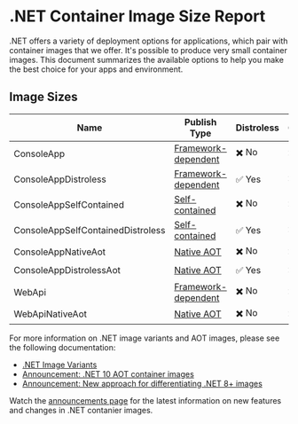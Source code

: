 # .NET Container Image Size Report

.NET offers a variety of deployment options for applications, which pair with container images that we offer. It's possible to produce very small container images. This document summarizes the available options to help you make the best choice for your apps and environment.

## Image Sizes

| Name                              | Publish Type          | Distroless | Globalization | Compressed Size |
| --------------------------------- | --------------------- | ---------- | ------------- | --------------: |
| ConsoleApp                        | [Framework-dependent] | ✖️ No      | ✖️ No         |        80.30 MB |
| ConsoleAppDistroless              | [Framework-dependent] | ✅ Yes      | ✖️ No         |        40.63 MB |
| ConsoleAppSelfContained           | [Self-contained]      | ✖️ No      | ✖️ No         |        53.29 MB |
| ConsoleAppSelfContainedDistroless | [Self-contained]      | ✅ Yes      | ✖️ No         |        13.62 MB |
| ConsoleAppNativeAot               | [Native AOT]          | ✖️ No      | ✖️ No         |        48.18 MB |
| ConsoleAppDistrolessAot           | [Native AOT]          | ✅ Yes      | ✖️ No         |         8.51 MB |
| WebApi                            | [Framework-dependent] | ✖️ No      | ✖️ No         |        92.48 MB |
| WebApiNativeAot                   | [Native AOT]          | ✖️ No      | ✖️ No         |        59.05 MB |

For more information on .NET image variants and AOT images, please see the following documentation:

- [.NET Image Variants](https://github.com/dotnet/dotnet-docker/blob/main/documentation/image-variants.md)
- [Announcement: .NET 10 AOT container images](https://github.com/dotnet/dotnet-docker/discussions/6312)
- [Announcement: New approach for differentiating .NET 8+ images](https://github.com/dotnet/dotnet-docker/discussions/4821)

Watch the [announcements page](https://github.com/dotnet/dotnet-docker/discussions/categories/announcements) for the latest information on new features and changes in .NET contanier images.

[Framework-dependent]: https://learn.microsoft.com/dotnet/core/deploying/#publish-framework-dependent
[Self-contained]: https://learn.microsoft.com/dotnet/core/deploying/#publish-self-contained
[Native AOT]: https://learn.microsoft.com/dotnet/core/deploying/native-aot/
